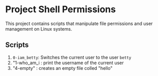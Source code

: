 # Project Shell Permissions

This project contains scripts that manipulate file permissions and user management on Linux systems.

## Scripts
1. `0-iam_betty`: Switches the current user to the user `betty`
2. "1-who_am_i : print the username of the current user
3. "4-empty" : creates an empty file colled "hello"
